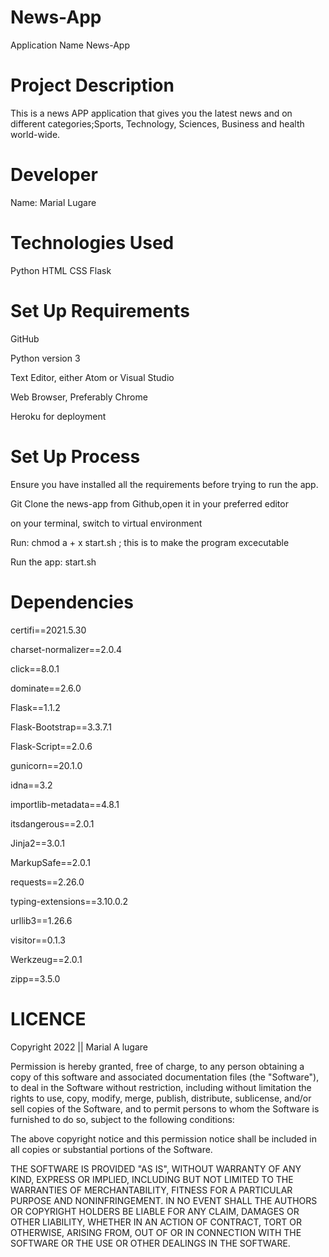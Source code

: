 # News-App
Application Name
News-App

# Project Description
This is a news APP application that gives you the latest news and on different categories;Sports, Technology, Sciences, Business and health world-wide.

# Developer
Name: Marial Lugare 

# Technologies Used
Python
HTML
CSS
Flask
# Set Up Requirements
GitHub

Python version 3

Text Editor, either Atom or Visual Studio

Web Browser, Preferably Chrome

Heroku for deployment

# Set Up Process
Ensure you have installed all the requirements before trying to run the app.

Git Clone the news-app from Github,open it in your preferred editor

on your terminal, switch to virtual environment

Run: chmod a + x start.sh ; this is to make the program excecutable

Run the app: start.sh

# Dependencies
certifi==2021.5.30

charset-normalizer==2.0.4

click==8.0.1

dominate==2.6.0

Flask==1.1.2

Flask-Bootstrap==3.3.7.1

Flask-Script==2.0.6

gunicorn==20.1.0

idna==3.2

importlib-metadata==4.8.1

itsdangerous==2.0.1

Jinja2==3.0.1

MarkupSafe==2.0.1

requests==2.26.0

typing-extensions==3.10.0.2

urllib3==1.26.6

visitor==0.1.3

Werkzeug==2.0.1

zipp==3.5.0

# LICENCE

Copyright 2022 || Marial A lugare


Permission is hereby granted, free of charge, to any person obtaining a copy of this software and associated documentation files (the "Software"), to deal in the Software without restriction, including without limitation the rights to use, copy, modify, merge, publish, distribute, sublicense, and/or sell copies of the Software, and to permit persons to whom the Software is furnished to do so, subject to the following conditions:


The above copyright notice and this permission notice shall be included in all copies or substantial portions of the Software.



THE SOFTWARE IS PROVIDED "AS IS", WITHOUT WARRANTY OF ANY KIND, EXPRESS OR IMPLIED, INCLUDING BUT NOT LIMITED TO THE WARRANTIES OF MERCHANTABILITY, FITNESS FOR A PARTICULAR PURPOSE AND NONINFRINGEMENT. IN NO EVENT SHALL THE AUTHORS OR COPYRIGHT HOLDERS BE LIABLE FOR ANY CLAIM, DAMAGES OR OTHER LIABILITY, WHETHER IN AN ACTION OF CONTRACT, TORT OR OTHERWISE, ARISING FROM, OUT OF OR IN CONNECTION WITH THE SOFTWARE OR THE USE OR OTHER DEALINGS IN THE SOFTWARE.
